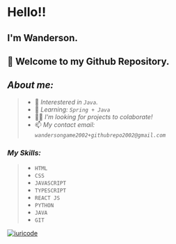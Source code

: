 # Hello!!

## I'm Wanderson.
## 👋 Welcome to my Github Repository.
## _About me:_
> - 👀 _Interestered in `Java`._
> - 📕 _Learning: `Spring + Java`_
> - 🤝🏼 _I'm looking for projects to colaborate!_
> - 📫 _My contact email: `wandersongame2002+githubrepo2002@gmail.com`_
> 
### _My Skills:_
> - `HTML`
> - `CSS`
> - `JAVASCRIPT`
> - `TYPESCRIPT`
> - `REACT JS`
> - `PYTHON`
> - `JAVA`
> - `GIT`



[![iuricode](https://github-readme-stats.vercel.app/api/top-langs/?username=wan-develop&hide=html&layout=compact=true&theme=dark)](https://github.com/wan-develop/)



<!---
Wadeveloper/Wadeveloper is a ✨ special ✨ repository because its `README.md` (this file) appears on your GitHub profile.
You can click the Preview link to take a look at your changes.
--->
